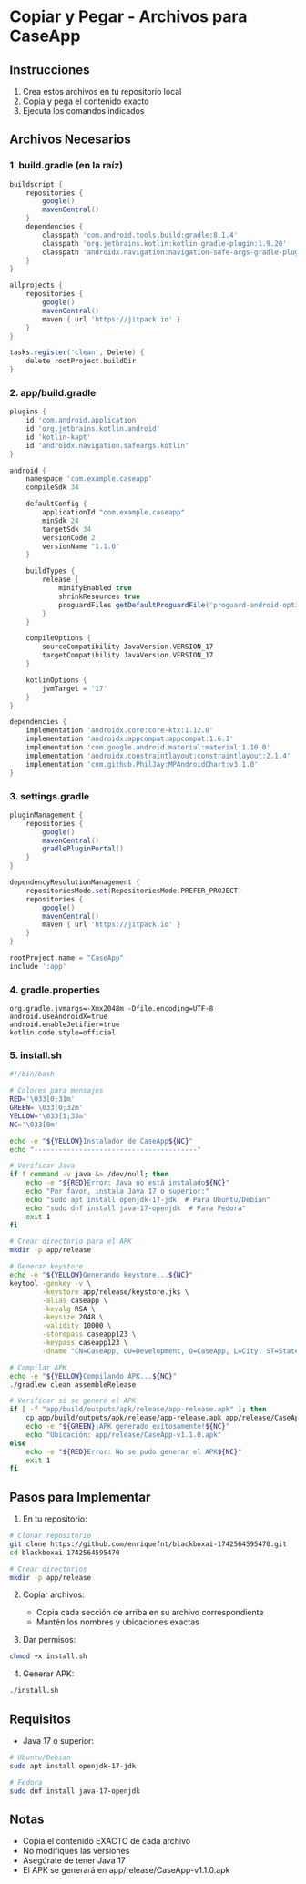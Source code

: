 # Copiar y Pegar - Archivos para CaseApp

## Instrucciones

1. Crea estos archivos en tu repositorio local
2. Copia y pega el contenido exacto
3. Ejecuta los comandos indicados

## Archivos Necesarios

### 1. build.gradle (en la raíz)
```gradle
buildscript {
    repositories {
        google()
        mavenCentral()
    }
    dependencies {
        classpath 'com.android.tools.build:gradle:8.1.4'
        classpath 'org.jetbrains.kotlin:kotlin-gradle-plugin:1.9.20'
        classpath 'androidx.navigation:navigation-safe-args-gradle-plugin:2.6.0'
    }
}

allprojects {
    repositories {
        google()
        mavenCentral()
        maven { url 'https://jitpack.io' }
    }
}

tasks.register('clean', Delete) {
    delete rootProject.buildDir
}
```

### 2. app/build.gradle
```gradle
plugins {
    id 'com.android.application'
    id 'org.jetbrains.kotlin.android'
    id 'kotlin-kapt'
    id 'androidx.navigation.safeargs.kotlin'
}

android {
    namespace 'com.example.caseapp'
    compileSdk 34

    defaultConfig {
        applicationId "com.example.caseapp"
        minSdk 24
        targetSdk 34
        versionCode 2
        versionName "1.1.0"
    }

    buildTypes {
        release {
            minifyEnabled true
            shrinkResources true
            proguardFiles getDefaultProguardFile('proguard-android-optimize.txt'), 'proguard-rules.pro'
        }
    }

    compileOptions {
        sourceCompatibility JavaVersion.VERSION_17
        targetCompatibility JavaVersion.VERSION_17
    }

    kotlinOptions {
        jvmTarget = '17'
    }
}

dependencies {
    implementation 'androidx.core:core-ktx:1.12.0'
    implementation 'androidx.appcompat:appcompat:1.6.1'
    implementation 'com.google.android.material:material:1.10.0'
    implementation 'androidx.constraintlayout:constraintlayout:2.1.4'
    implementation 'com.github.PhilJay:MPAndroidChart:v3.1.0'
}
```

### 3. settings.gradle
```gradle
pluginManagement {
    repositories {
        google()
        mavenCentral()
        gradlePluginPortal()
    }
}

dependencyResolutionManagement {
    repositoriesMode.set(RepositoriesMode.PREFER_PROJECT)
    repositories {
        google()
        mavenCentral()
        maven { url 'https://jitpack.io' }
    }
}

rootProject.name = "CaseApp"
include ':app'
```

### 4. gradle.properties
```properties
org.gradle.jvmargs=-Xmx2048m -Dfile.encoding=UTF-8
android.useAndroidX=true
android.enableJetifier=true
kotlin.code.style=official
```

### 5. install.sh
```bash
#!/bin/bash

# Colores para mensajes
RED='\033[0;31m'
GREEN='\033[0;32m'
YELLOW='\033[1;33m'
NC='\033[0m'

echo -e "${YELLOW}Instalador de CaseApp${NC}"
echo "----------------------------------------"

# Verificar Java
if ! command -v java &> /dev/null; then
    echo -e "${RED}Error: Java no está instalado${NC}"
    echo "Por favor, instala Java 17 o superior:"
    echo "sudo apt install openjdk-17-jdk  # Para Ubuntu/Debian"
    echo "sudo dnf install java-17-openjdk  # Para Fedora"
    exit 1
fi

# Crear directorio para el APK
mkdir -p app/release

# Generar keystore
echo -e "${YELLOW}Generando keystore...${NC}"
keytool -genkey -v \
        -keystore app/release/keystore.jks \
        -alias caseapp \
        -keyalg RSA \
        -keysize 2048 \
        -validity 10000 \
        -storepass caseapp123 \
        -keypass caseapp123 \
        -dname "CN=CaseApp, OU=Development, O=CaseApp, L=City, ST=State, C=US"

# Compilar APK
echo -e "${YELLOW}Compilando APK...${NC}"
./gradlew clean assembleRelease

# Verificar si se generó el APK
if [ -f "app/build/outputs/apk/release/app-release.apk" ]; then
    cp app/build/outputs/apk/release/app-release.apk app/release/CaseApp-v1.1.0.apk
    echo -e "${GREEN}¡APK generado exitosamente!${NC}"
    echo "Ubicación: app/release/CaseApp-v1.1.0.apk"
else
    echo -e "${RED}Error: No se pudo generar el APK${NC}"
    exit 1
fi
```

## Pasos para Implementar

1. En tu repositorio:
```bash
# Clonar repositorio
git clone https://github.com/enriquefnt/blackboxai-1742564595470.git
cd blackboxai-1742564595470

# Crear directorios
mkdir -p app/release
```

2. Copiar archivos:
   - Copia cada sección de arriba en su archivo correspondiente
   - Mantén los nombres y ubicaciones exactas

3. Dar permisos:
```bash
chmod +x install.sh
```

4. Generar APK:
```bash
./install.sh
```

## Requisitos

- Java 17 o superior:
```bash
# Ubuntu/Debian
sudo apt install openjdk-17-jdk

# Fedora
sudo dnf install java-17-openjdk
```

## Notas
- Copia el contenido EXACTO de cada archivo
- No modifiques las versiones
- Asegúrate de tener Java 17
- El APK se generará en app/release/CaseApp-v1.1.0.apk